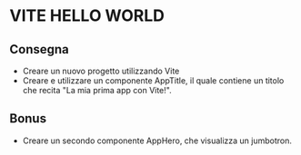 # VITE HELLO WORLD

## Consegna

- Creare un nuovo progetto utilizzando Vite
- Creare e utilizzare un componente AppTitle, il quale contiene un titolo che recita "La mia prima app con Vite!".

## Bonus

- Creare un secondo componente AppHero, che visualizza un jumbotron.

